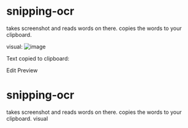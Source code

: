 # snipping-ocr
takes screenshot and reads words on there. copies the words to your clipboard.

visual:
![image](https://github.com/aryanbarik/snipping-ocr/assets/49923502/7cab819b-99b1-40dd-ab4d-a9eec3663c1f)

Text copied to clipboard:

Edit
Preview
# snipping-ocr
takes screenshot and
reads words
on there.
copies
the words to your clipboard.
visual
